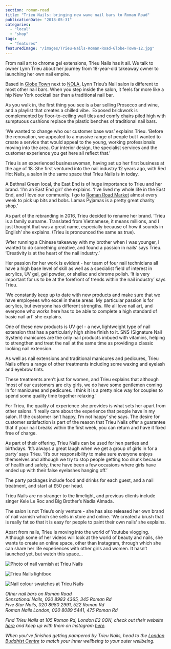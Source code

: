 ```yaml
---
section: roman-road
title: "Trieu Nails: bringing new wave nail bars to Roman Road"
publicationDate: "2018-05-31"
categories: 
  - "local"
  - "shop"
tags: 
  - "features"
featuredImage: "/images/Trieu-Nails-Roman-Road-Globe-Town-12.jpg"
---
```


From nail art to chrome gel extensions, Trieu Nails has it all. We talk to owner Lynn Trieu about her journey from 18-year-old takeaway owner to launching her own nail empire.

Based in [Globe Town](https://romanroadlondon.com/globe-town-market/) next to [NOLA](https://romanroadlondon.com/nola-bar-globe-town/), Lynn Trieu’s Nail salon is different to most other nail bars. When you step inside the salon, it feels far more like a hip New York cocktail bar than a traditional nail bar.

As you walk in, the first thing you see is a bar selling Prosecco and wine, and a playlist that creates a chilled vibe.  Exposed brickwork is complemented by floor-to-ceiling wall tiles and comfy chairs piled high with sumptuous cushions replace the plastic benches of traditional nail bars.

‘We wanted to change who our customer base was’ explains Trieu. ‘Before the renovation, we appealed to a massive range of people but I wanted to create a service that would appeal to the young, working professionals moving into the area. Our interior design, the specialist services and the customer experience you get here all reflect that.’

Trieu is an experienced businesswoman, having set up her first business at the age of 18. She first ventured into the nail industry 12 years ago, with Red Hot Nails, a salon in the same space that Trieu Nails is in today.

A Bethnal Green local, the East End is of huge importance to Trieu and her brand. ‘I’m an East End girl’ she explains. ‘I’ve lived my whole life in the East End, and I love our community. I go to [Roman Road Market](https://romanroadlondon.com/best-things-to-do-on-roman-road-market/) almost every week to pick up bits and bobs. Lamas Pyjamas is a pretty great charity shop.’

As part of the rebranding in 2016, Trieu decided to rename her brand. ‘Trieu is a family surname. Translated from Vietnamese, it means millions, and I just thought that was a great name, especially because of how it sounds in English’ she explains. (Trieu is pronounced the same as true).

‘After running a Chinese takeaway with my brother when I was younger, I wanted to do something creative, and found a passion in nails’ says Trieu. ‘Creativity is at the heart of the nail industry.’

Her passion for her work is evident - her team of four nail technicians all have a high base level of skill as well as a specialist field of interest in acrylics, UV gel, gel powder, or shellac and chrome polish. ‘It is very important for us to be at the forefront of trends within the nail industry’ says Trieu.

‘We constantly keep up to date with new products and make sure that we have employees who excel in these areas. My particular passion is for acrylics, but everyone has different strengths. We all love nail art, and everyone who works here has to be able to complete a high standard of basic nail art’ she explains.

One of these new products is UV gel - a new, lightweight type of nail extension that has a particularly high shine finish to it. SNS (Signature Nail System) manicures are the only nail products imbued with vitamins, helping to strengthen and treat the nail at the same time as providing a classic looking nail extension.

As well as nail extensions and traditional manicures and pedicures, Trieu Nails offers a range of other treatments including some waxing and eyelash and eyebrow tints.

These treatments aren’t just for women, and Trieu explains that although ‘most of our customers are city girls, we do have some gentlemen coming in for manicures and pedicures. I think it is a pretty nice way for couples to spend some quality time together relaxing.’

For Trieu, the quality of experience she provides is what sets her apart from other salons. ‘I really care about the experience that people have in my salon. If the customer isn’t happy, I’m not happy’ she says. The desire for customer satisfaction is part of the reason that Trieu Nails offer a guarantee that if your nail breaks within the first week, you can return and have it fixed free of charge.

As part of their offering, Trieu Nails can be used for hen parties and birthdays. ‘It’s always a great laugh when we get a group of girls in for a party’ says Trieu. ‘It’s our responsibility to make sure everyone enjoys themselves and although we try to stop people getting too drunk because of health and safety, there have been a few occasions where girls have ended up with their false eyelashes hanging off.’

The party packages include food and drinks for each guest, and a nail treatment, and start at £50 per head.

Trieu Nails are no stranger to the limelight, and previous clients include singer Kele Le Roc and Big Brother’s Nadia Almada.

The salon is not Trieu’s only venture - she has also released her own brand of nail varnish which she sells in store and online. ‘We created a brush that is really fat so that it is easy for people to paint their own nails’ she explains.

Apart from nails, Trieu is moving into the world of Youtube vlogging. Although some of her videos will look at the world of beauty and nails, she wants to create an online space, other than Instagram, through which she can share her life experiences with other girls and women. It hasn’t launched yet, but watch this space…

![Photo of nail varnish at Trieu Nails](/images/Trieu-Nails-Roman-Road-Globe-Town-01-1024x683.jpg)

![Trieu Nails lightbox](/images/Trieu-Nails-Roman-Road-Globe-Town-02-1024x683.jpg)

![Nail colour swatches at Trieu Nails](/images/Trieu-Nails-Roman-Road-Globe-Town-07-1024x683.jpg)

_Other nail bars on Roman Road_  
_Sensational Nails, 020 8983 4365, 345 Roman Rd_  
_Five Star Nails, 020 8980 2991, 522 Roman Rd_  
_Roman Nails London, 020 8089 5441, 475 Roman Rd_

_Find Trieu Nails at 105 Roman Rd, London E2 0QN, check out their website [here](https://trieunails.com/) and keep up with them on Instagram [here](https://www.instagram.com/trieunailslondon/)._

_When you’ve finished getting pampered by Trieu Nails, head to the [London Buddhist Centre](https://romanroadlondon.com/london-buddhist-centre-east-london/) to match your inner wellbeing to your outer wellbeing._


